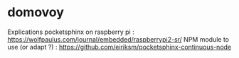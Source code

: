 # domovoy

Explications pocketsphinx on raspberry pi : https://wolfpaulus.com/journal/embedded/raspberrypi2-sr/
NPM module to use (or adapt ?) : https://github.com/eiriksm/pocketsphinx-continuous-node
